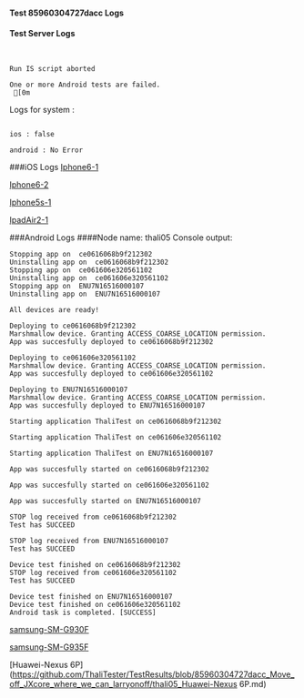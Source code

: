 #### Test 85960304727dacc Logs

#### Test Server Logs
```

 
Run IS script aborted
 
One or more Android tests are failed.
 [0m

```


Logs for system : 
```

ios : false

android : No Error
```


###iOS Logs
[Iphone6-1](https://github.com/ThaliTester/TestResults/blob/85960304727dacc_Move_off_JXcore_where_we_can_larryonoff/iOS_Iphone6-1.md)

[Iphone6-2](https://github.com/ThaliTester/TestResults/blob/85960304727dacc_Move_off_JXcore_where_we_can_larryonoff/iOS_Iphone6-2.md)

[Iphone5s-1](https://github.com/ThaliTester/TestResults/blob/85960304727dacc_Move_off_JXcore_where_we_can_larryonoff/iOS_Iphone5s-1.md)

[IpadAir2-1](https://github.com/ThaliTester/TestResults/blob/85960304727dacc_Move_off_JXcore_where_we_can_larryonoff/iOS_IpadAir2-1.md)


###Android Logs
####Node name: thali05
Console output:
```
Stopping app on  ce0616068b9f212302
Uninstalling app on  ce0616068b9f212302
Stopping app on  ce061606e320561102
Uninstalling app on  ce061606e320561102
Stopping app on  ENU7N16516000107
Uninstalling app on  ENU7N16516000107

All devices are ready!

Deploying to ce0616068b9f212302
Marshmallow device. Granting ACCESS_COARSE_LOCATION permission.
App was succesfully deployed to ce0616068b9f212302

Deploying to ce061606e320561102
Marshmallow device. Granting ACCESS_COARSE_LOCATION permission.
App was succesfully deployed to ce061606e320561102

Deploying to ENU7N16516000107
Marshmallow device. Granting ACCESS_COARSE_LOCATION permission.
App was succesfully deployed to ENU7N16516000107

Starting application ThaliTest on ce0616068b9f212302

Starting application ThaliTest on ce061606e320561102

Starting application ThaliTest on ENU7N16516000107

App was succesfully started on ce0616068b9f212302

App was succesfully started on ce061606e320561102

App was succesfully started on ENU7N16516000107

STOP log received from ce0616068b9f212302
Test has SUCCEED

STOP log received from ENU7N16516000107
Test has SUCCEED

Device test finished on ce0616068b9f212302 
STOP log received from ce061606e320561102
Test has SUCCEED

Device test finished on ENU7N16516000107 
Device test finished on ce061606e320561102 
Android task is completed. [SUCCESS]
```
[samsung-SM-G930F](https://github.com/ThaliTester/TestResults/blob/85960304727dacc_Move_off_JXcore_where_we_can_larryonoff/thali05_samsung-SM-G930F.md)

[samsung-SM-G935F](https://github.com/ThaliTester/TestResults/blob/85960304727dacc_Move_off_JXcore_where_we_can_larryonoff/thali05_samsung-SM-G935F.md)

[Huawei-Nexus 6P](https://github.com/ThaliTester/TestResults/blob/85960304727dacc_Move_off_JXcore_where_we_can_larryonoff/thali05_Huawei-Nexus 6P.md)


